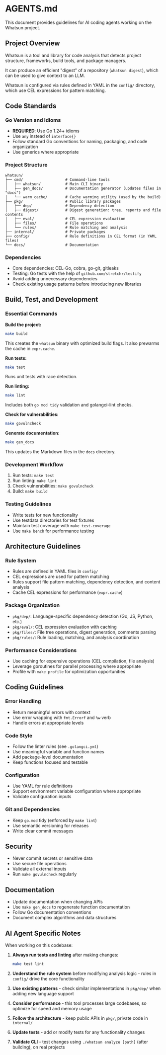 # AGENTS.md

This document provides guidelines for AI coding agents working on the Whatsun project.

## Project Overview

Whatsun is a tool and library for code analysis that detects project structure, frameworks, build tools, and package managers.

It can produce an efficient "digest" of a repository (`whatsun digest`), which can be used to give context to an LLM.

Whatsun is configured via rules defined in YAML in the `config/` directory, which use CEL expressions for pattern matching.

## Code Standards

### Go Version and Idioms
- **REQUIRED**: Use Go 1.24+ idioms
- Use `any` instead of `interface{}`
- Follow standard Go conventions for naming, packaging, and code organization
- Use generics where appropriate

### Project Structure
```
whatsun/
├── cmd/                   # Command-line tools
│   ├── whatsun/           # Main CLI binary
│   ├── gen_docs/          # Documentation generator (updates files in "docs")
│   └── warm_cache/        # Cache warming utility (used by the build)
├── pkg/                   # Public library packages
│   ├── dep/               # Dependency detection
│   ├── digest/            # Digest generation: tree, reports and file contents
│   ├── eval/              # CEL expression evaluation
│   ├── files/             # File operations
│   └── rules/             # Rule matching and analysis
├── internal/              # Private packages
├── config/                # Rule definitions in CEL format (in YAML files)
└── docs/                  # Documentation
```

### Dependencies
- Core dependencies: CEL-Go, cobra, go-git, gitleaks
- Testing: Go tests with the help of `github.com/stretchr/testify`
- Avoid adding unnecessary dependencies
- Check existing usage patterns before introducing new libraries

## Build, Test, and Development

### Essential Commands

**Build the project:**
```bash
make build
```
This creates the `whatsun` binary with optimized build flags. It also prewarms the cache in `expr.cache`.

**Run tests:**
```bash
make test
```
Runs unit tests with race detection.

**Run linting:**
```bash
make lint
```
Includes both `go mod tidy` validation and golangci-lint checks.

**Check for vulnerabilities:**
```bash
make govulncheck
```

**Generate documentation:**
```bash
make gen_docs
```
This updates the Markdown files in the `docs` directory.

### Development Workflow
1. Run tests: `make test`
2. Run linting: `make lint`
3. Check vulnerabilities: `make govulncheck`
4. Build: `make build`

### Testing Guidelines
- Write tests for new functionality
- Use testdata directories for test fixtures
- Maintain test coverage with `make test-coverage`
- Use `make bench` for performance testing

## Architecture Guidelines

### Rule System
- Rules are defined in YAML files in `config/`
- CEL expressions are used for pattern matching
- Rules support file pattern matching, dependency detection, and content analysis
- Cache CEL expressions for performance (`expr.cache`)

### Package Organization
- `pkg/dep/`: Language-specific dependency detection (Go, JS, Python, etc.)
- `pkg/eval/`: CEL expression evaluation with caching
- `pkg/files/`: File tree operations, digest generation, comments parsing
- `pkg/rules/`: Rule loading, matching, and analysis coordination

### Performance Considerations
- Use caching for expensive operations (CEL compilation, file analysis)
- Leverage goroutines for parallel processing where appropriate
- Profile with `make profile` for optimization opportunities

## Coding Guidelines

### Error Handling
- Return meaningful errors with context
- Use error wrapping with `fmt.Errorf` and `%w` verb
- Handle errors at appropriate levels

### Code Style
- Follow the linter rules (see `.golangci.yml`)
- Use meaningful variable and function names
- Add package-level documentation
- Keep functions focused and testable

### Configuration
- Use YAML for rule definitions
- Support environment variable configuration where appropriate
- Validate configuration inputs

### Git and Dependencies
- Keep `go.mod` tidy (enforced by `make lint`)
- Use semantic versioning for releases
- Write clear commit messages

## Security
- Never commit secrets or sensitive data
- Use secure file operations
- Validate all external inputs
- Run `make govulncheck` regularly

## Documentation
- Update documentation when changing APIs
- Use `make gen_docs` to regenerate function documentation
- Follow Go documentation conventions
- Document complex algorithms and data structures

## AI Agent Specific Notes

When working on this codebase:

1. **Always run tests and linting** after making changes:
   ```bash
   make test lint
   ```

2. **Understand the rule system** before modifying analysis logic - rules in `config/` drive the core functionality

3. **Use existing patterns** - check similar implementations in `pkg/dep/` when adding new language support

4. **Consider performance** - this tool processes large codebases, so optimize for speed and memory usage

5. **Follow the architecture** - keep public APIs in `pkg/`, private code in `internal/`

6. **Update tests** - add or modify tests for any functionality changes

7. **Validate CLI** - test changes using `./whatsun analyze [path]` (after building), on real projects
